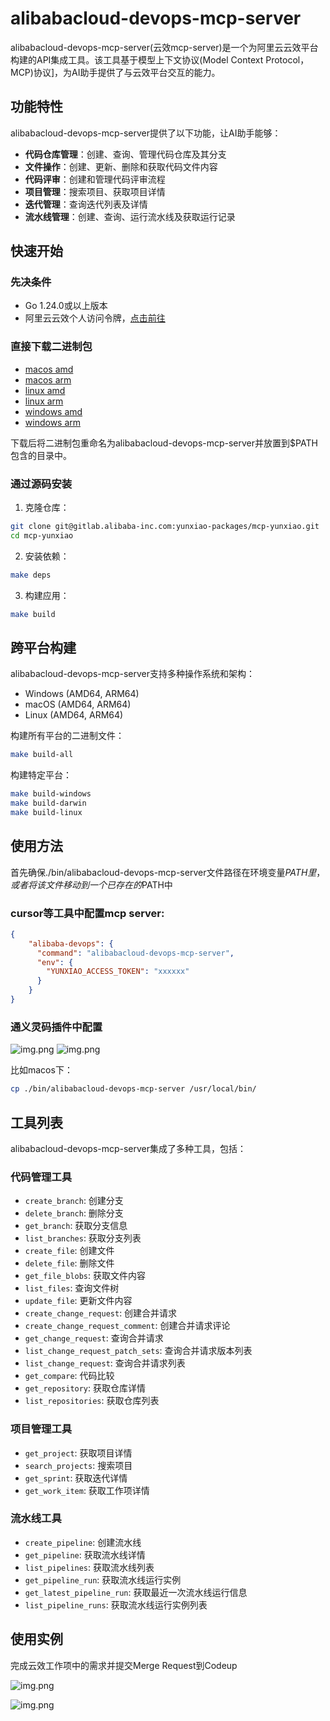 # alibabacloud-devops-mcp-server

alibabacloud-devops-mcp-server(云效mcp-server)是一个为阿里云云效平台构建的API集成工具。该工具基于模型上下文协议(Model Context Protocol，MCP)协议]，为AI助手提供了与云效平台交互的能力。

## 功能特性

alibabacloud-devops-mcp-server提供了以下功能，让AI助手能够：

* **代码仓库管理**：创建、查询、管理代码仓库及其分支
* **文件操作**：创建、更新、删除和获取代码文件内容
* **代码评审**：创建和管理代码评审流程
* **项目管理**：搜索项目、获取项目详情
* **迭代管理**：查询迭代列表及详情
* **流水线管理**：创建、查询、运行流水线及获取运行记录

## 快速开始

### 先决条件

* Go 1.24.0或以上版本
* 阿里云云效个人访问令牌，[点击前往](https://help.aliyun.com/zh/yunxiao/developer-reference/obtain-personal-access-token?spm=a2c4g.11186623.help-menu-150040.d_5_0_1.5dc72af2GnT64i)

### 直接下载二进制包

* [macos amd](https://agent-install-beijing.oss-cn-beijing.aliyuncs.com/alibabacloud-devops-mcp-server/alibabacloud-devops-mcp-server_darwin_amd64)
* [macos arm](https://agent-install-beijing.oss-cn-beijing.aliyuncs.com/alibabacloud-devops-mcp-server/alibabacloud-devops-mcp-server_darwin_arm64)
* [linux amd](https://agent-install-beijing.oss-cn-beijing.aliyuncs.com/alibabacloud-devops-mcp-server/alibabacloud-devops-mcp-server_linux_amd64)
* [linux arm](https://agent-install-beijing.oss-cn-beijing.aliyuncs.com/alibabacloud-devops-mcp-server/alibabacloud-devops-mcp-server_linux_arm64)
* [windows amd](https://agent-install-beijing.oss-cn-beijing.aliyuncs.com/alibabacloud-devops-mcp-server/alibabacloud-devops-mcp-server_windows_amd64.exe)
* [windows arm](https://agent-install-beijing.oss-cn-beijing.aliyuncs.com/alibabacloud-devops-mcp-server/alibabacloud-devops-mcp-server_windows_arm64.exe)

下载后将二进制包重命名为alibabacloud-devops-mcp-server并放置到$PATH包含的目录中。

### 通过源码安装

1. 克隆仓库：

```bash
git clone git@gitlab.alibaba-inc.com:yunxiao-packages/mcp-yunxiao.git
cd mcp-yunxiao
```

2. 安装依赖：

```bash
make deps
```

3. 构建应用：

```bash
make build
```

## 跨平台构建

alibabacloud-devops-mcp-server支持多种操作系统和架构：

* Windows (AMD64, ARM64)
* macOS (AMD64, ARM64)
* Linux (AMD64, ARM64)

构建所有平台的二进制文件：

```bash
make build-all
```

构建特定平台：

```bash
make build-windows
make build-darwin
make build-linux
```

## 使用方法

首先确保./bin/alibabacloud-devops-mcp-server文件路径在环境变量$PATH里，或者将该文件移动到一个已存在的$PATH中

### cursor等工具中配置mcp server:

```json
{
    "alibaba-devops": {
      "command": "alibabacloud-devops-mcp-server",
      "env": {
        "YUNXIAO_ACCESS_TOKEN": "xxxxxx"
      }
    }
}

```

### 通义灵码插件中配置

![img.png](img/mcpconfig1.jpg)
![img.png](img/mcpconfig2.jpg)


比如macos下：
```bash
cp ./bin/alibabacloud-devops-mcp-server /usr/local/bin/ 
```



## 工具列表

alibabacloud-devops-mcp-server集成了多种工具，包括：

### 代码管理工具

- `create_branch`: 创建分支
- `delete_branch`: 删除分支
- `get_branch`: 获取分支信息
- `list_branches`: 获取分支列表
- `create_file`: 创建文件
- `delete_file`: 删除文件
- `get_file_blobs`: 获取文件内容
- `list_files`: 查询文件树
- `update_file`: 更新文件内容
- `create_change_request`: 创建合并请求
- `create_change_request_comment`: 创建合并请求评论
- `get_change_request`: 查询合并请求
- `list_change_request_patch_sets`: 查询合并请求版本列表
- `list_change_request`: 查询合并请求列表
- `get_compare`: 代码比较
- `get_repository`: 获取仓库详情
- `list_repositories`: 获取仓库列表

### 项目管理工具

- `get_project`: 获取项目详情
- `search_projects`: 搜索项目
- `get_sprint`: 获取迭代详情
- `get_work_item`: 获取工作项详情

### 流水线工具

- `create_pipeline`: 创建流水线
- `get_pipeline`: 获取流水线详情
- `list_pipelines`: 获取流水线列表
- `get_pipeline_run`: 获取流水线运行实例
- `get_latest_pipeline_run`: 获取最近一次流水线运行信息
- `list_pipeline_runs`: 获取流水线运行实例列表

## 使用实例
完成云效工作项中的需求并提交Merge Request到Codeup

![img.png](img/img_7.png)

![img.png](img/img_8.png)

